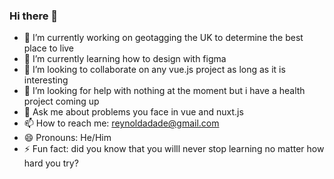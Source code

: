 ### Hi there 👋

<!--
**reynoldadade/reynoldadade** is a ✨ _special_ ✨ repository because its `README.md` (this file) appears on your GitHub profile.

Here are some ideas to get you started:
-->
- 🔭 I’m currently working on geotagging the UK to determine the best place to live
- 🌱 I’m currently learning how to design with figma
- 👯 I’m looking to collaborate on any vue.js project as long as it is interesting
- 🤔 I’m looking for help with nothing at the moment but i have a health project coming up
- 💬 Ask me about problems you face in vue and nuxt.js
- 📫 How to reach me: reynoldadade@gmail.com
- 😄 Pronouns: He/Him
- ⚡ Fun fact: did you know that you willl never stop learning no matter how hard you try?

